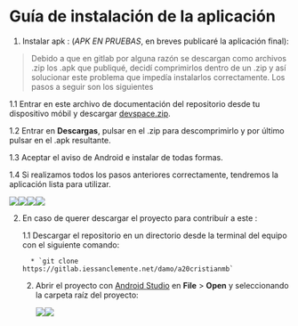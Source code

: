 # Guía de instalación de la aplicación
1. Instalar apk : (*APK EN PRUEBAS*, en breves publicaré la aplicación final):

> Debido a que en gitlab por alguna razón se descargan como archivos .zip los .apk que publiqué, decidí comprimirlos dentro de un .zip y así solucionar este problema que impedía instalarlos correctamente. Los pasos a seguir son los siguientes

   1.1 Entrar en este archivo de documentación del repositorio desde tu dispositivo móbil y descargar [devspace.zip](./devspace.zip).

   1.2 Entrar en **Descargas**, pulsar en el .zip para descomprimirlo y por último pulsar en el .apk resultante.

   1.3 Aceptar el aviso de Android e instalar de todas formas.

   1.4 Si realizamos todos los pasos anteriores correctamente, tendremos la aplicación lista para utilizar.

   
![](doc/img/installation_1.svg)![](doc/img/installation_2.svg)![](doc/img/installation_3.svg)![](doc/img/installation_4.svg)




2. En caso de querer descargar el proyecto para contribuír a este :

      1.1 Descargar el repositorio en un directorio desde la terminal del equipo con el siguiente comando:
      
         * `git clone https://gitlab.iessanclemente.net/damo/a20cristianmb`

      2. Abrir el proyecto con [Android Studio](https://developer.android.com/studio) en **File** > **Open** y seleccionando la carpeta raíz del proyecto:

         ![](doc/img/android_studio_1.svg)![](doc/img/android_studio_2.svg)

